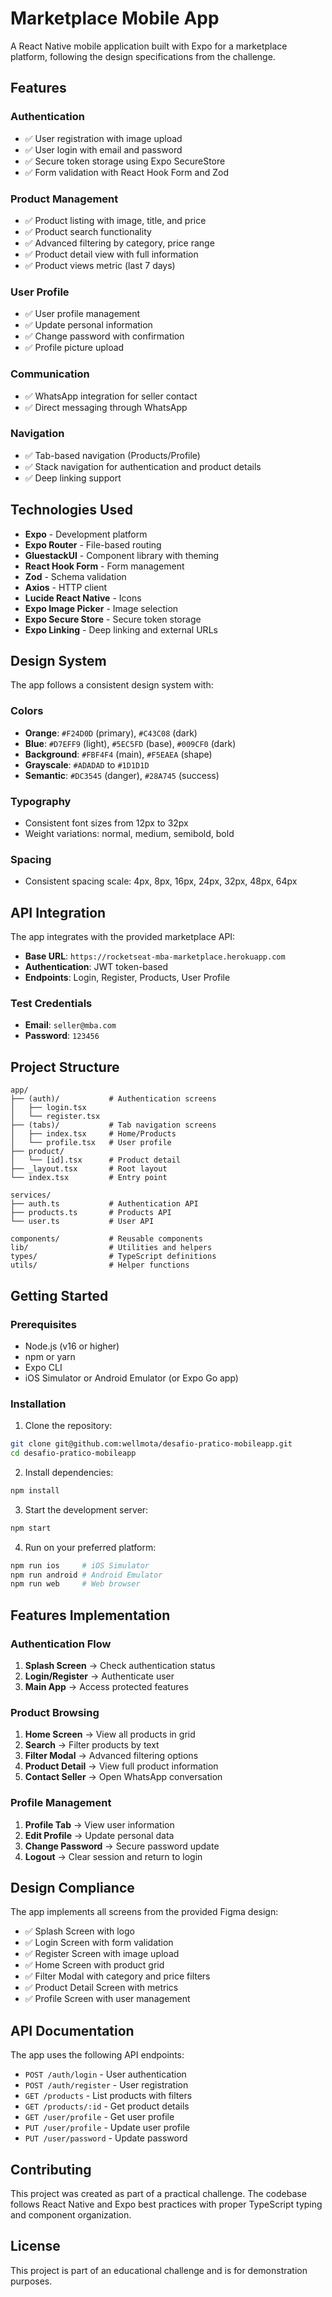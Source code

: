 # Marketplace Mobile App

A React Native mobile application built with Expo for a marketplace platform, following the design specifications from the challenge.

## Features

### Authentication
- ✅ User registration with image upload
- ✅ User login with email and password
- ✅ Secure token storage using Expo SecureStore
- ✅ Form validation with React Hook Form and Zod

### Product Management
- ✅ Product listing with image, title, and price
- ✅ Product search functionality
- ✅ Advanced filtering by category, price range
- ✅ Product detail view with full information
- ✅ Product views metric (last 7 days)

### User Profile
- ✅ User profile management
- ✅ Update personal information
- ✅ Change password with confirmation
- ✅ Profile picture upload

### Communication
- ✅ WhatsApp integration for seller contact
- ✅ Direct messaging through WhatsApp

### Navigation
- ✅ Tab-based navigation (Products/Profile)
- ✅ Stack navigation for authentication and product details
- ✅ Deep linking support

## Technologies Used

- **Expo** - Development platform
- **Expo Router** - File-based routing
- **GluestackUI** - Component library with theming
- **React Hook Form** - Form management
- **Zod** - Schema validation
- **Axios** - HTTP client
- **Lucide React Native** - Icons
- **Expo Image Picker** - Image selection
- **Expo Secure Store** - Secure token storage
- **Expo Linking** - Deep linking and external URLs

## Design System

The app follows a consistent design system with:

### Colors
- **Orange**: `#F24D0D` (primary), `#C43C08` (dark)
- **Blue**: `#D7EFF9` (light), `#5EC5FD` (base), `#009CF0` (dark)
- **Background**: `#FBF4F4` (main), `#F5EAEA` (shape)
- **Grayscale**: `#ADADAD` to `#1D1D1D`
- **Semantic**: `#DC3545` (danger), `#28A745` (success)

### Typography
- Consistent font sizes from 12px to 32px
- Weight variations: normal, medium, semibold, bold

### Spacing
- Consistent spacing scale: 4px, 8px, 16px, 24px, 32px, 48px, 64px

## API Integration

The app integrates with the provided marketplace API:
- **Base URL**: `https://rocketseat-mba-marketplace.herokuapp.com`
- **Authentication**: JWT token-based
- **Endpoints**: Login, Register, Products, User Profile

### Test Credentials
- **Email**: `seller@mba.com`
- **Password**: `123456`

## Project Structure

```
app/
├── (auth)/           # Authentication screens
│   ├── login.tsx
│   └── register.tsx
├── (tabs)/           # Tab navigation screens
│   ├── index.tsx     # Home/Products
│   └── profile.tsx   # User profile
├── product/
│   └── [id].tsx      # Product detail
├── _layout.tsx       # Root layout
└── index.tsx         # Entry point

services/
├── auth.ts           # Authentication API
├── products.ts       # Products API
└── user.ts           # User API

components/           # Reusable components
lib/                  # Utilities and helpers
types/                # TypeScript definitions
utils/                # Helper functions
```

## Getting Started

### Prerequisites
- Node.js (v16 or higher)
- npm or yarn
- Expo CLI
- iOS Simulator or Android Emulator (or Expo Go app)

### Installation

1. Clone the repository:
```bash
git clone git@github.com:wellmota/desafio-pratico-mobileapp.git
cd desafio-pratico-mobileapp
```

2. Install dependencies:
```bash
npm install
```

3. Start the development server:
```bash
npm start
```

4. Run on your preferred platform:
```bash
npm run ios     # iOS Simulator
npm run android # Android Emulator
npm run web     # Web browser
```

## Features Implementation

### Authentication Flow
1. **Splash Screen** → Check authentication status
2. **Login/Register** → Authenticate user
3. **Main App** → Access protected features

### Product Browsing
1. **Home Screen** → View all products in grid
2. **Search** → Filter products by text
3. **Filter Modal** → Advanced filtering options
4. **Product Detail** → View full product information
5. **Contact Seller** → Open WhatsApp conversation

### Profile Management
1. **Profile Tab** → View user information
2. **Edit Profile** → Update personal data
3. **Change Password** → Secure password update
4. **Logout** → Clear session and return to login

## Design Compliance

The app implements all screens from the provided Figma design:
- ✅ Splash Screen with logo
- ✅ Login Screen with form validation
- ✅ Register Screen with image upload
- ✅ Home Screen with product grid
- ✅ Filter Modal with category and price filters
- ✅ Product Detail Screen with metrics
- ✅ Profile Screen with user management

## API Documentation

The app uses the following API endpoints:
- `POST /auth/login` - User authentication
- `POST /auth/register` - User registration
- `GET /products` - List products with filters
- `GET /products/:id` - Get product details
- `GET /user/profile` - Get user profile
- `PUT /user/profile` - Update user profile
- `PUT /user/password` - Update password

## Contributing

This project was created as part of a practical challenge. The codebase follows React Native and Expo best practices with proper TypeScript typing and component organization.

## License

This project is part of an educational challenge and is for demonstration purposes.
